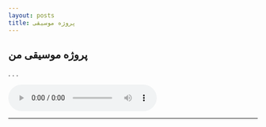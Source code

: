 ```yaml
---
layout: posts
title: پروژه موسیقی
---
```

## پروژه موسیقی من
.
.
.

<audio controls>
    <source src="https://drive.google.com/file/d/1dGsYSqUsZvBvvVwAsmh4sbci5Ww6SaS4/view?usp=sharing" type="audio/ogg">
    <source src="https://drive.google.com/file/d/1dGsYSqUsZvBvvVwAsmh4sbci5Ww6SaS4/view?usp=sharing" type="audio/mpeg">
Your browser does not support the audio element.
</audio>

---